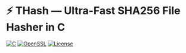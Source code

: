# ⚡ THash — Ultra-Fast SHA256 File Hasher in C

[![C](https://img.shields.io/badge/Language-C-blue?logo=c)](https://en.wikipedia.org/wiki/C_(programming_language))
[![OpenSSL](https://img.shields.io/badge/Crypto-OpenSSL-green)](https://www.openssl.org/)
[![License](https://img.shields.io/badge/License-MIT-yellow.svg)](LICENSE)
